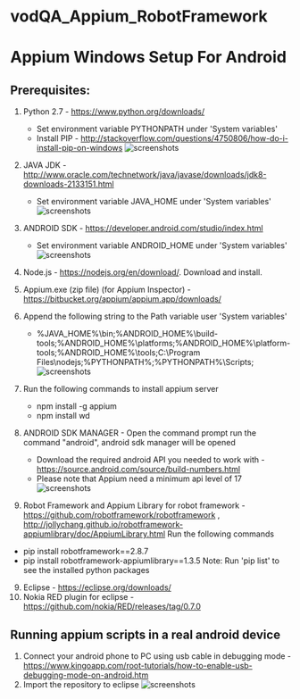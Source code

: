 # vodQA_Appium_RobotFramework

# Appium Windows Setup For Android
## Prerequisites:
1. Python 2.7 - https://www.python.org/downloads/
   * Set environment variable PYTHONPATH under 'System variables'
   * Install PIP -  http://stackoverflow.com/questions/4750806/how-do-i-install-pip-on-windows
   ![screenshots](https://raw.githubusercontent.com/syamsasi99/vodQA_Appium_RobotFramework/master/screenshots/5.PNG)

1. JAVA JDK - http://www.oracle.com/technetwork/java/javase/downloads/jdk8-downloads-2133151.html
   * Set environment variable JAVA_HOME under 'System variables'
   ![screenshots](https://raw.githubusercontent.com/syamsasi99/vodQA_Appium_RobotFramework/master/screenshots/1.PNG)

2. ANDROID SDK - https://developer.android.com/studio/index.html
   * Set environment variable ANDROID_HOME under 'System variables'
   ![screenshots](https://raw.githubusercontent.com/syamsasi99/vodQA_Appium_RobotFramework/master/screenshots/2.PNG)
3. Node.js - https://nodejs.org/en/download/. Download and install.
4. Appium.exe (zip file) (for Appium Inspector) - https://bitbucket.org/appium/appium.app/downloads/
5. Append the following string to the Path variable user 'System variables'
   * %JAVA_HOME%\bin;%ANDROID_HOME%\build-tools;%ANDROID_HOME%\platforms;%ANDROID_HOME%\platform-tools;%ANDROID_HOME%\tools;C:\Program Files\nodejs;%PYTHONPATH%;%PYTHONPATH%\Scripts;
   ![screenshots](https://raw.githubusercontent.com/syamsasi99/vodQA_Appium_RobotFramework/master/screenshots/3.PNG)
6. Run the following commands to install appium server
   * npm install -g appium
   * npm install wd 
7. ANDROID SDK MANAGER - Open the command prompt run the command "android", android sdk manager will be opened
   * Download the required android API you needed to work with - https://source.android.com/source/build-numbers.html
   * Please note that Appium need a minimum api level of 17
   ![screenshots](https://raw.githubusercontent.com/syamsasi99/vodQA_Appium_RobotFramework/master/screenshots/4.PNG)
8.  Robot Framework and Appium Library for robot framework - https://github.com/robotframework/robotframework  ,       http://jollychang.github.io/robotframework-appiumlibrary/doc/AppiumLibrary.html
   Run the following commands  
   * pip install robotframework==2.8.7
   * pip install robotframework-appiumlibrary==1.3.5
   Note: Run 'pip list' to see the installed python packages
9. Eclipse - https://eclipse.org/downloads/
10. Nokia RED plugin for eclipse - https://github.com/nokia/RED/releases/tag/0.7.0

## Running appium scripts in a real android device
1. Connect your android phone to PC using usb cable in debugging mode - https://www.kingoapp.com/root-tutorials/how-to-enable-usb-debugging-mode-on-android.htm
2. Import the repository to eclipse
    ![screenshots](https://raw.githubusercontent.com/syamsasi99/vodQA_Appium_RobotFramework/master/screenshots/git.gif)




